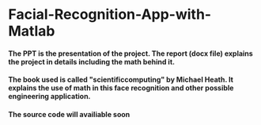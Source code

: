 # Facial-Recognition-App-with-Matlab
#### The PPT is the presentation of the project. The report (docx file) explains the project in details including the math behind it. 
#### The book used is called "scientificcomputing" by Michael Heath. It explains the use of math in this face recognition and other possible engineering application. 
#### The source code will availiable soon
